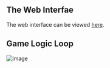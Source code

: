 The Web Interfae
-------

The web interface can be viewed [here](https://htmlpreview.github.io/?https://github.com/Mallexim/Igrosk/blob/main/web/singleplayer/index.html).

## Game Logic Loop

![image](https://user-images.githubusercontent.com/72450765/228842874-5d3dc9b3-d87f-47ae-9fa9-8af1f639fd41.png)
